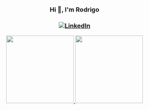 <h3 align="center">Hi 👋, I'm Rodrigo</h3>
<h3 align="center"> 
    <a href="https://www.linkedin.com/">
    <img src="https://img.shields.io/badge/-LinkedIn-blue?style=flat-square&logo=Linkedin&logoColor=white" align="center" title="My LinkedIn" alt="LinkedIn">
    </a>
</h3>


<div align="center">
<a href="https://github.com/RodrigoRodrigoRodrigo">
<img height="180em" src="https://github-readme-stats.vercel.app/api?username=RodrigoRodrigoRodrigo&show_icons=true&theme=dark&include_all_commits=true&count_private=true"/>
<img height="180em" src="https://github-readme-stats.vercel.app/api/top-langs/?username=RodrigoRodrigoRodrigo&layout=compact&langs_count=7&theme=dark"/>
</div>
